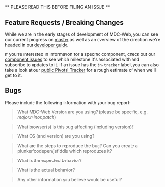** PLEASE READ THIS BEFORE FILING AN ISSUE **

## Feature Requests / Breaking Changes

While we are in the early stages of development of MDC-Web, you can see our current progress on [master](https://github.com/material-components/material-components-web/tree/master) as well as an overview of the direction we're headed in our [developer guide](https://github.com/material-components/material-components-web/blob/master/docs/DEVELOPER.md).

If you're interested in information for a specific component, check out our [component issues](https://github.com/material-components/material-components-web/issues?utf8=%E2%9C%93&q=is%3Aissue%20is%3Aopen%20label%3Av2-component) to see which milestone it's associated with and subscribe to updates to it. If an issue has the `in-tracker` label, you can also take a look at our [public Pivotal Tracker](https://www.pivotaltracker.com/n/projects/1664011) for a rough estimate of when we'll get to it.

## Bugs

Please include the following information with your bug report:

> What MDC-Web Version are you using? (please be specific, e.g. _major.minor.patch_)


> What browser(s) is this bug affecting (including version)?


> What OS (and version) are you using?


> What are the steps to reproduce the bug? Can you create a plunker/codepen/jsfiddle which reproduces it?


> What is the expected behavior?


> What is the actual behavior?


> Any other information you believe would be useful?
